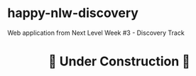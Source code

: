 # happy-nlw-discovery

Web application from Next Level Week #3 - Discovery Track

<h1 align="center">🚧 Under Construction 🚧</h1>
